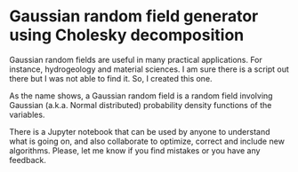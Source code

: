 # Gaussian random field generator using Cholesky decomposition

Gaussian random fields are useful in many practical applications. For instance, hydrogeology and material sciences. I am sure there is a script out there but I was not able to find it. So, I created this one.

As the name shows, a Gaussian random field is a random field involving Gaussian (a.k.a. Normal distributed) probability density functions of the variables.

There is a Jupyter notebook that can be used by anyone to understand what is going on, and also collaborate to optimize, correct and include new algorithms. Please, let me know if you find mistakes or you have any feedback.
